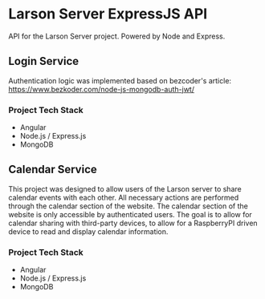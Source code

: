 # Larson Server ExpressJS API
API for the Larson Server project.  Powered by Node and Express.

## Login Service
Authentication logic was implemented based on bezcoder's article: https://www.bezkoder.com/node-js-mongodb-auth-jwt/

### Project Tech Stack
- Angular
- Node.js / Express.js
- MongoDB

## Calendar Service
This project was designed to allow users of the Larson server to share calendar events with each other.  All necessary actions are performed through the calendar section of the website.  The calendar section of the website is only accessible by authenticated users.  The goal is to allow for calendar sharing with third-party devices, to allow for a RaspberryPI driven device to read and display calendar information.

### Project Tech Stack
- Angular
- Node.js / Express.js
- MongoDB